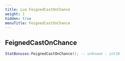 ```yaml
---
title: Lua FeignedCastOnChance
weight: 1
hidden: true
menuTitle: FeignedCastOnChance
---
```

## FeignedCastOnChance
```lua
StatBonuses:FeignedCastOnChance(); -- unknown - int16
```